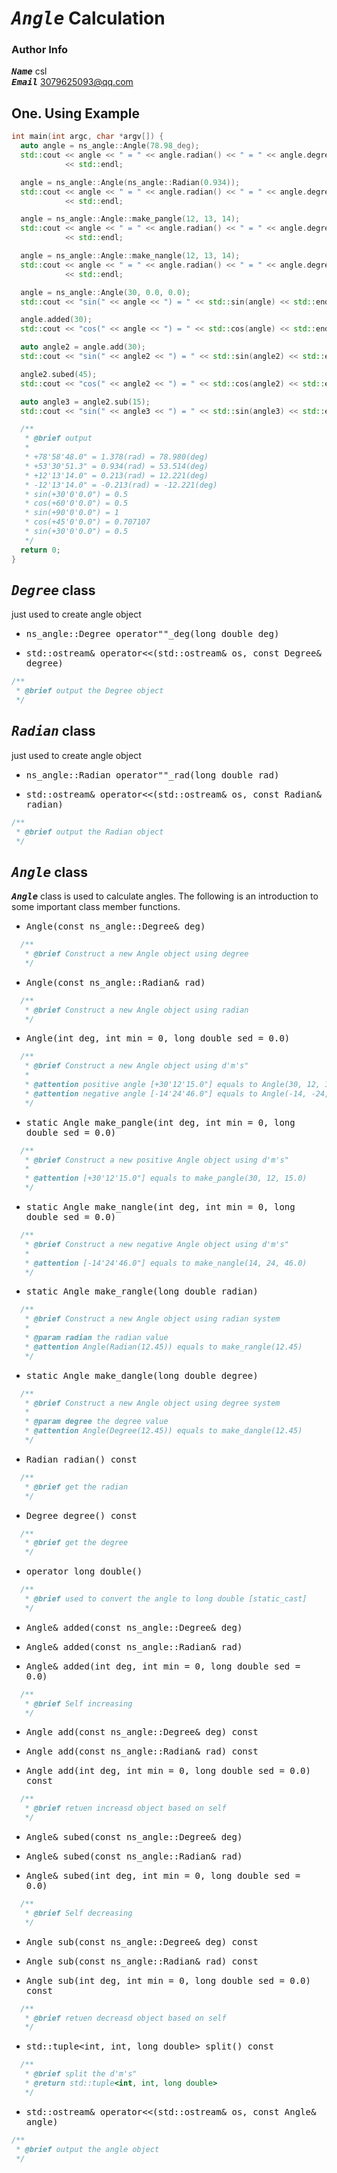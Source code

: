 # <kbd>___Angle___</kbd> Calculation

### Author Info
<kbd>___Name___</kbd>  csl  
<kbd>___Email___</kbd> 3079625093@qq.com

## One. Using Example

```cpp
int main(int argc, char *argv[]) {
  auto angle = ns_angle::Angle(78.98_deg);
  std::cout << angle << " = " << angle.radian() << " = " << angle.degree()
            << std::endl;

  angle = ns_angle::Angle(ns_angle::Radian(0.934));
  std::cout << angle << " = " << angle.radian() << " = " << angle.degree()
            << std::endl;

  angle = ns_angle::Angle::make_pangle(12, 13, 14);
  std::cout << angle << " = " << angle.radian() << " = " << angle.degree()
            << std::endl;

  angle = ns_angle::Angle::make_nangle(12, 13, 14);
  std::cout << angle << " = " << angle.radian() << " = " << angle.degree()
            << std::endl;

  angle = ns_angle::Angle(30, 0.0, 0.0);
  std::cout << "sin(" << angle << ") = " << std::sin(angle) << std::endl;

  angle.added(30);
  std::cout << "cos(" << angle << ") = " << std::cos(angle) << std::endl;

  auto angle2 = angle.add(30);
  std::cout << "sin(" << angle2 << ") = " << std::sin(angle2) << std::endl;

  angle2.subed(45);
  std::cout << "cos(" << angle2 << ") = " << std::cos(angle2) << std::endl;

  auto angle3 = angle2.sub(15);
  std::cout << "sin(" << angle3 << ") = " << std::sin(angle3) << std::endl;

  /**
   * @brief output
   * 
   * +78'58'48.0" = 1.378(rad) = 78.980(deg)
   * +53'30'51.3" = 0.934(rad) = 53.514(deg)
   * +12'13'14.0" = 0.213(rad) = 12.221(deg)
   * -12'13'14.0" = -0.213(rad) = -12.221(deg)
   * sin(+30'0'0.0") = 0.5
   * cos(+60'0'0.0") = 0.5
   * sin(+90'0'0.0") = 1
   * cos(+45'0'0.0") = 0.707107
   * sin(+30'0'0.0") = 0.5
   */
  return 0;
}
```
## <kbd>___Degree___</kbd> class
just used to create angle object

+ <kbd>ns_angle::Degree operator""_deg(long double deg)</kbd>

+ <kbd>std::ostream& operator<<(std::ostream& os, const Degree& degree)</kbd>
```cpp
/**
 * @brief output the Degree object
 */
```
## <kbd>___Radian___</kbd> class
just used to create angle object

+ <kbd>ns_angle::Radian operator""_rad(long double rad)</kbd>

+ <kbd>std::ostream& operator<<(std::ostream& os, const Radian& radian)</kbd>
```cpp
/**
 * @brief output the Radian object
 */
```

## <kbd>___Angle___</kbd> class
<kbd>___Angle___</kbd> class is used to calculate angles. The following is an introduction to some important class member functions.  

+ <kbd>Angle(const ns_angle::Degree& deg)</kbd>
```cpp
  /**
   * @brief Construct a new Angle object using degree
   */
```
+ <kbd>Angle(const ns_angle::Radian& rad)</kbd>
```cpp
  /**
   * @brief Construct a new Angle object using radian
   */
```
+ <kbd>Angle(int deg, int min = 0, long double sed = 0.0)</kbd>
```cpp
  /**
   * @brief Construct a new Angle object using d'm's"
   *
   * @attention positive angle [+30'12'15.0"] equals to Angle(30, 12, 15.0)
   * @attention negative angle [-14'24'46.0"] equals to Angle(-14, -24, -46.0)
   */
```
+ <kbd>static Angle make_pangle(int deg, int min = 0, long double sed = 0.0)</kbd>
```cpp
  /**
   * @brief Construct a new positive Angle object using d'm's"
   *
   * @attention [+30'12'15.0"] equals to make_pangle(30, 12, 15.0)
   */
```
+ <kbd>static Angle make_nangle(int deg, int min = 0, long double sed = 0.0)</kbd>
```cpp
  /**
   * @brief Construct a new negative Angle object using d'm's"
   *
   * @attention [-14'24'46.0"] equals to make_nangle(14, 24, 46.0)
   */
```
+ <kbd>static Angle make_rangle(long double radian)</kbd>
```cpp
  /**
   * @brief Construct a new Angle object using radian system
   *
   * @param radian the radian value
   * @attention Angle(Radian(12.45)) equals to make_rangle(12.45)
   */
```
+ <kbd>static Angle make_dangle(long double degree)</kbd>
```cpp
  /**
   * @brief Construct a new Angle object using degree system
   *
   * @param degree the degree value
   * @attention Angle(Degree(12.45)) equals to make_dangle(12.45)
   */
```
+ <kbd>Radian radian() const</kbd>
```cpp
  /**
   * @brief get the radian
   */
```
+ <kbd>Degree degree() const</kbd>
```cpp
  /**
   * @brief get the degree
   */
```
+ <kbd>operator long double()</kbd>
```cpp
  /**
   * @brief used to convert the angle to long double [static_cast]
   */
```

+ <kbd>Angle& added(const ns_angle::Degree& deg)</kbd>

+ <kbd>Angle& added(const ns_angle::Radian& rad)</kbd>

+ <kbd>Angle& added(int deg, int min = 0, long double sed = 0.0)</kbd>
```cpp
  /**
   * @brief Self increasing
   */
```

+ <kbd>Angle add(const ns_angle::Degree& deg) const</kbd>

+ <kbd>Angle add(const ns_angle::Radian& rad) const</kbd>

+ <kbd>Angle add(int deg, int min = 0, long double sed = 0.0) const</kbd>

```cpp
  /**
   * @brief retuen increasd object based on self
   */
```

+ <kbd>Angle& subed(const ns_angle::Degree& deg)</kbd>

+ <kbd>Angle& subed(const ns_angle::Radian& rad)</kbd>

+ <kbd>Angle& subed(int deg, int min = 0, long double sed = 0.0)</kbd>

```cpp
  /**
   * @brief Self decreasing
   */
```

+ <kbd>Angle sub(const ns_angle::Degree& deg) const</kbd>

+ <kbd>Angle sub(const ns_angle::Radian& rad) const</kbd>

+ <kbd>Angle sub(int deg, int min = 0, long double sed = 0.0) const</kbd>

```cpp
  /**
   * @brief retuen decreasd object based on self
   */
```

+ <kbd>std::tuple<int, int, long double> split() const</kbd>
```cpp
  /**
   * @brief split the d'm's"
   * @return std::tuple<int, int, long double>
   */
```

+ <kbd>std::ostream& operator<<(std::ostream& os, const Angle& angle)</kbd>
```cpp
/**
 * @brief output the angle object
 */
```
